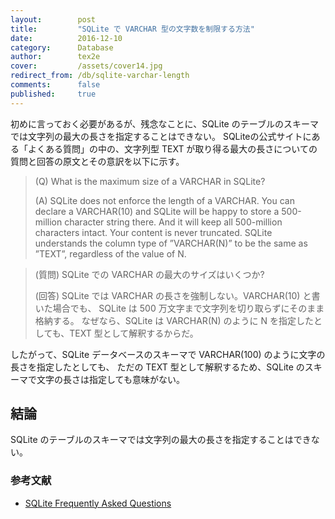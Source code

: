```yaml
---
layout:        post
title:         "SQLite で VARCHAR 型の文字数を制限する方法"
date:          2016-12-10
category:      Database
author:        tex2e
cover:         /assets/cover14.jpg
redirect_from: /db/sqlite-varchar-length
comments:      false
published:     true
---
```


初めに言っておく必要があるが、残念なことに、SQLite のテーブルのスキーマでは文字列の最大の長さを指定することはできない。
SQLiteの公式サイトにある「よくある質問」の中の、文字列型 TEXT が取り得る最大の長さについての
質問と回答の原文とその意訳を以下に示す。

> (Q) What is the maximum size of a VARCHAR in SQLite?
>
> (A) SQLite does not enforce the length of a VARCHAR. You can declare a VARCHAR(10)
> and SQLite will be happy to store a 500-million character string there.
> And it will keep all 500-million characters intact. Your content is never truncated.
> SQLite understands the column type of ”VARCHAR(N)” to be the same as ”TEXT”,
> regardless of the value of N.

> (質問) SQLite での VARCHAR の最大のサイズはいくつか?
>
> (回答) SQLite では VARCHAR の長さを強制しない。VARCHAR(10) と書いた場合でも、
> SQLite は 500 万文字まで文字列を切り取らずにそのまま格納する。
> なぜなら、SQLite は VARCHAR(N) のように N を指定したとしても、TEXT 型として解釈するからだ。

したがって、SQLite データベースのスキーマで VARCHAR(100) のように文字の長さを指定したとしても、
ただの TEXT 型として解釈するため、SQLite のスキーマで文字の長さは指定しても意味がない。

結論
----------

SQLite のテーブルのスキーマでは文字列の最大の長さを指定することはできない。



### 参考文献

- [SQLite Frequently Asked Questions](https://www.sqlite.org/faq.html#q9)
